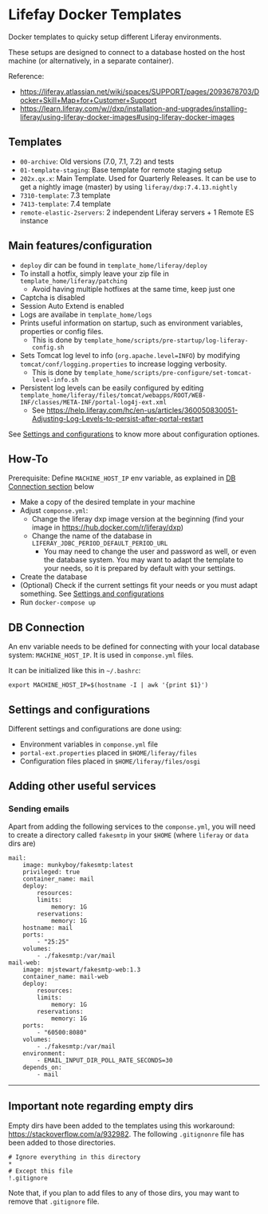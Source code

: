 # Lifefay Docker Templates
Docker templates to quicky setup different Liferay environments.

These setups are designed to connect to a database hosted on the host machine (or alternatively, in a separate container).

Reference:
- https://liferay.atlassian.net/wiki/spaces/SUPPORT/pages/2093678703/Docker+Skill+Map+for+Customer+Support
- https://learn.liferay.com/w//dxp/installation-and-upgrades/installing-liferay/using-liferay-docker-images#using-liferay-docker-images

## Templates

* `00-archive`: Old versions (7.0, 7.1, 7.2) and tests
* `01-template-staging`: Base template for remote staging setup
* `202x.qx.x`: Main Template. Used for Quarterly Releases. It can be use to get a nightly image (master) by using `liferay/dxp:7.4.13.nightly`
* `7310-template`: 7.3 template
* `7413-template`: 7.4 template
* `remote-elastic-2servers`: 2 independent Liferay servers + 1 Remote ES instance

## Main features/configuration

- `deploy` dir can be found in `template_home/liferay/deploy`
- To install a hotfix, simply leave your zip file in `template_home/liferay/patching`
  - Avoid having multiple hotfixes at the same time, keep just one
- Captcha is disabled
- Session Auto Extend is enabled
- Logs are availabe in `template_home/logs`
- Prints useful information on startup, such as environment variables, properties or config files.
  - This is done by `template_home/scripts/pre-startup/log-liferay-config.sh`
- Sets Tomcat log level to info (`org.apache.level=INFO`) by modifying `tomcat/conf/logging.properties` to increase logging verbosity. 
  - This is done by `template_home/scripts/pre-configure/set-tomcat-level-info.sh`
- Persistent log levels can be easily configured by editing `template_home/liferay/files/tomcat/webapps/ROOT/WEB-INF/classes/META-INF/portal-log4j-ext.xml`
  - See https://help.liferay.com/hc/en-us/articles/360050830051-Adjusting-Log-Levels-to-persist-after-portal-restart 

See [Settings and configurations](#Settings-and-configurations) to know more about configuration optiones.

## How-To

Prerequisite: Define `MACHINE_HOST_IP` env variable, as explained in [DB Connection section](#db-connection) below

* Make a copy of the desired template in your machine
* Adjust `componse.yml`:
  * Change the liferay dxp image version at the beginning (find your image in https://hub.docker.com/r/liferay/dxp)
  * Change the name of the database in `LIFERAY_JDBC_PERIOD_DEFAULT_PERIOD_URL`
    * You may need to change the user and password as well, or even the database system. You may want to adapt the template to your needs, so it is prepared by default with your settings.
* Create the database
* (Optional) Check if the current settings fit your needs or you must adapt something. See [Settings and configurations](#Settings-and-configurations)
* Run `docker-compose up`

## DB Connection
An env variable needs to be defined for connecting with your local database system: `MACHINE_HOST_IP`. It is used in `componse.yml` files. 

It can be initialized like this in `~/.bashrc`:

    export MACHINE_HOST_IP=$(hostname -I | awk '{print $1}')

## Settings and configurations
Different settings and configurations are done using:

* Environment variables in `componse.yml` file
* `portal-ext.properties` placed in `$HOME/liferay/files`
* Configuration files placed in `$HOME/liferay/files/osgi`


## Adding other useful services

### Sending emails
Apart from adding the following services to the `componse.yml`, you will need to create a directory called `fakesmtp` in your `$HOME` (where `liferay` or `data` dirs are)

    mail:
        image: munkyboy/fakesmtp:latest
        privileged: true
        container_name: mail
        deploy:
            resources:
            limits:
                memory: 1G
            reservations:
                memory: 1G
        hostname: mail
        ports:
            - "25:25"
        volumes: 
            - ./fakesmtp:/var/mail
    mail-web:
        image: mjstewart/fakesmtp-web:1.3
        container_name: mail-web
        deploy:
            resources:
            limits:
                memory: 1G
            reservations:
                memory: 1G
        ports: 
            - "60500:8080"
        volumes:
            - ./fakesmtp:/var/mail
        environment:
            - EMAIL_INPUT_DIR_POLL_RATE_SECONDS=30
        depends_on:
            - mail

---

## Important note regarding empty dirs
Empty dirs have been added to the templates using this workaround: https://stackoverflow.com/a/932982. The following `.gitignonre` file has been added to those directories.

    # Ignore everything in this directory
    *
    # Except this file
    !.gitignore

Note that, if you plan to add files to any of those dirs, you may want to remove that `.gitignore` file.
